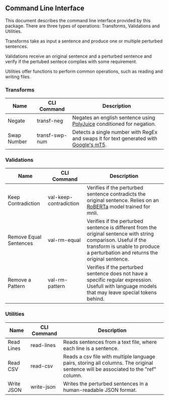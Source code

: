 ## Command Line Interface

This document describes the command line interface provided by this package. There are three types of operations: Transforms, Validations and Utilities.

Transforms take as input a sentence and produce one or multiple perturbed sentences.

Validations receive an original sentence and a perturbed sentence and verify if the pertubed sentece complies with some requirement.

Utilities offer functions to perform common operations, such as reading and writing files.

### Transforms

| Name        | CLI Command    | Description |
| ----------- | -------------- | ----------- |
| Negate      | transf-neg     | Negates an english sentence using [PolyJuice](https://arxiv.org/abs/2101.00288) conditioned for negation.
| Swap Number | transf-swp-num | Detects a single number with RegEx and swaps it for text generated with [Google's mT5](https://arxiv.org/abs/2010.11934). |

### Validations

| Name                   | CLI Command            | Description |
| ---------------------- | ---------------------- | ----------- |
| Keep Contradiction     | val-keep-contradiction | Verifies if the perturbed sentence contradicts the original sentence. Relies on an [RoBERTa](https://arxiv.org/abs/1907.11692) model trained for mnli. |
| Remove Equal Sentences | val-rm-equal           | Verifies if the perturbed sentence is different from the original sentence with string comparison. Useful if the transform is unable to produce a perturbation and returns the original sentence.
| Remove a Pattern       | val-rm-pattern         | Verifies if the perturbed sentence does not have a specific regular expression. Usefull with language models that may leave special tokens behind. |

### Utilities

| Name       | CLI Command | Description |
| ---------- | ----------- | ----------- |
| Read Lines | read-lines  | Reads sentences from a text file, where each line is a sentence. |
| Read CSV   | read-csv    | Reads a csv file with multiple language pairs, storing all columns. The original sentence will be associated to the "ref" column. |
| Write JSON | write-json  | Writes the perturbed sentences in a human-readable JSON format. |
